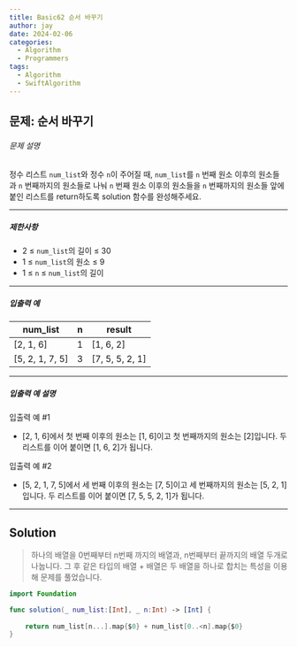 ```yaml
---
title: Basic62 순서 바꾸기
author: jay
date: 2024-02-06
categories:
  - Algorithm
  - Programmers
tags:
  - Algorithm
  - SwiftAlgorithm
---
```

## 문제: 순서 바꾸기

###### 문제 설명

정수 리스트 `num_list`와 정수 `n`이 주어질 때, `num_list`를 `n` 번째 원소 이후의 원소들과 `n` 번째까지의 원소들로 나눠 `n` 번째 원소 이후의 원소들을 `n` 번째까지의 원소들 앞에 붙인 리스트를 return하도록 solution 함수를 완성해주세요.

---

##### 제한사항

- 2 ≤ `num_list`의 길이 ≤ 30
- 1 ≤ `num_list`의 원소 ≤ 9
- 1 ≤ `n` ≤ `num_list`의 길이

---

##### 입출력 예

|num_list|n|result|
|---|---|---|
|[2, 1, 6]|1|[1, 6, 2]|
|[5, 2, 1, 7, 5]|3|[7, 5, 5, 2, 1]|

---

##### 입출력 예 설명

입출력 예 #1

- [2, 1, 6]에서 첫 번째 이후의 원소는 [1, 6]이고 첫 번째까지의 원소는 [2]입니다. 두 리스트를 이어 붙이면 [1, 6, 2]가 됩니다.

입출력 예 #2

- [5, 2, 1, 7, 5]에서 세 번째 이후의 원소는 [7, 5]이고 세 번째까지의 원소는 [5, 2, 1]입니다. 두 리스트를 이어 붙이면 [7, 5, 5, 2, 1]가 됩니다.

---

## Solution

> 하나의 배열을 0번째부터 n번째 까지의 배열과, n번째부터 끝까지의 배열 두개로 나눕니다. 그 후 같은 타입의 배열 + 배열은 두 배열을 하나로 합치는 특성을 이용해 문제를 풀었습니다.

```swift
import Foundation

func solution(_ num_list:[Int], _ n:Int) -> [Int] {
    
    return num_list[n...].map{$0} + num_list[0..<n].map{$0}
}
```